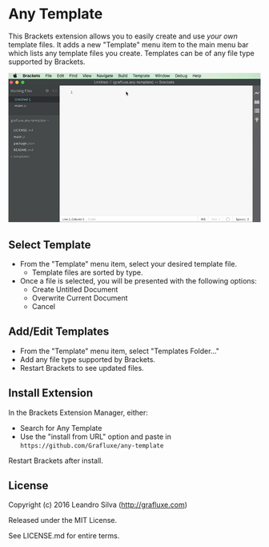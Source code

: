 # Any Template

This Brackets extension allows you to easily create and use *your own* template files. It adds a new "Template" menu item to the main menu bar which lists any template files you create. Templates can be of any file type supported by Brackets.

![Screenshot](./screenshot.gif)

## Select Template

- From the "Template" menu item, select your desired template file.
  - Template files are sorted by type.
- Once a file is selected, you will be presented with the following options:
  - Create Untitled Document
  - Overwrite Current Document
  - Cancel

## Add/Edit Templates

- From the "Template" menu item, select "Templates Folder..."
- Add any file type supported by Brackets.
- Restart Brackets to see updated files.

## Install Extension

In the Brackets Extension Manager, either:

- Search for Any Template
- Use the "install from URL" option and paste in `https://github.com/Grafluxe/any-template`

Restart Brackets after install.

## License

Copyright (c) 2016 Leandro Silva (http://grafluxe.com)

Released under the MIT License.

See LICENSE.md for entire terms.
